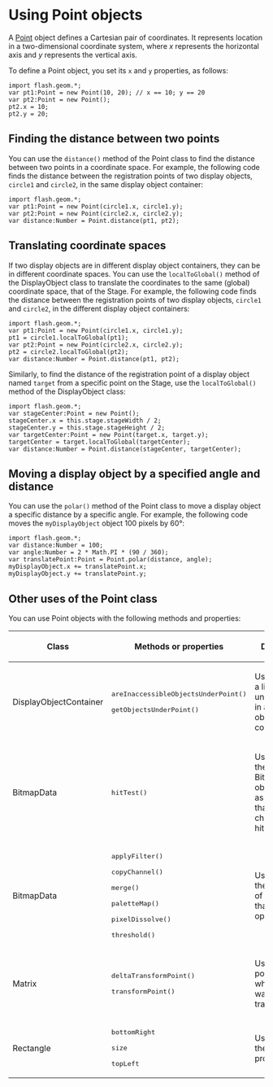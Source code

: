 # Using Point objects

A <a
href="https://help.adobe.com/en_US/FlashPlatform/reference/actionscript/3/flash/geom/Point.html"
target="_self">Point</a> object defines a Cartesian pair of coordinates. It
represents location in a two-dimensional coordinate system, where _x_ represents
the horizontal axis and _y_ represents the vertical axis.

To define a Point object, you set its `x` and `y` properties, as follows:

    import flash.geom.*;
    var pt1:Point = new Point(10, 20); // x == 10; y == 20
    var pt2:Point = new Point();
    pt2.x = 10;
    pt2.y = 20;

## Finding the distance between two points

You can use the `distance()` method of the Point class to find the distance
between two points in a coordinate space. For example, the following code finds
the distance between the registration points of two display objects, `circle1`
and `circle2`, in the same display object container:

    import flash.geom.*;
    var pt1:Point = new Point(circle1.x, circle1.y);
    var pt2:Point = new Point(circle2.x, circle2.y);
    var distance:Number = Point.distance(pt1, pt2);

## Translating coordinate spaces

If two display objects are in different display object containers, they can be
in different coordinate spaces. You can use the `localToGlobal()` method of the
DisplayObject class to translate the coordinates to the same (global) coordinate
space, that of the Stage. For example, the following code finds the distance
between the registration points of two display objects, `circle1` and `circle2`,
in the different display object containers:

    import flash.geom.*;
    var pt1:Point = new Point(circle1.x, circle1.y);
    pt1 = circle1.localToGlobal(pt1);
    var pt2:Point = new Point(circle2.x, circle2.y);
    pt2 = circle2.localToGlobal(pt2);
    var distance:Number = Point.distance(pt1, pt2);

Similarly, to find the distance of the registration point of a display object
named `target` from a specific point on the Stage, use the `localToGlobal()`
method of the DisplayObject class:

    import flash.geom.*;
    var stageCenter:Point = new Point();
    stageCenter.x = this.stage.stageWidth / 2;
    stageCenter.y = this.stage.stageHeight / 2;
    var targetCenter:Point = new Point(target.x, target.y);
    targetCenter = target.localToGlobal(targetCenter);
    var distance:Number = Point.distance(stageCenter, targetCenter);

## Moving a display object by a specified angle and distance

You can use the `polar()` method of the Point class to move a display object a
specific distance by a specific angle. For example, the following code moves the
`myDisplayObject` object 100 pixels by 60°:

    import flash.geom.*;
    var distance:Number = 100;
    var angle:Number = 2 * Math.PI * (90 / 360);
    var translatePoint:Point = Point.polar(distance, angle);
    myDisplayObject.x += translatePoint.x;
    myDisplayObject.y += translatePoint.y;

## Other uses of the Point class

You can use Point objects with the following methods and properties:

<table>
<thead>
    <tr>
        <th><p>Class</p></th>
        <th><p>Methods or properties</p></th>
        <th><p>Description</p></th>
    </tr>
</thead>
<tbody>
    <tr>
        <td ><p>DisplayObjectContainer</p></td>
        <td ><div>
        <p><samp>areInaccessibleObjectsUnderPoint()</samp></p><p><samp>getObjectsUnderPoint()</samp></p>
        </div></td>
        <td ><p>Used to
        return a list of objects under a point in a display object
        container.</p></td>
    </tr>
    <tr>
        <td ><p>BitmapData</p></td>
        <td ><p><samp>hitTest()</samp></p></td>
        <td ><p>Used to
        define the pixel in the BitmapData object as well as the point that you
        are checking for a hit.</p></td>
    </tr>
    <tr>
        <td ><p>BitmapData</p></td>
        <td ><p><samp>applyFilter()</samp></p>
        <p><samp>copyChannel()</samp></p>
        <p><samp>merge()</samp></p>
        <p><samp>paletteMap()</samp></p>
        <p><samp>pixelDissolve()</samp></p>
        <p><samp>threshold()</samp></p></td>
        <td ><p>Used to
        define the positions of rectangles that define the operations.</p></td>
    </tr>
    <tr>
        <td ><p>Matrix</p></td>
        <td ><p><samp>deltaTransformPoint()</samp></p>
        <p><samp>transformPoint()</samp></p></td>
        <td ><p>Used to
        define points for which you want to apply a transformation.</p></td>
    </tr>
    <tr>
        <td ><p>Rectangle</p></td>
        <td ><p><samp>bottomRight</samp></p>
        <p><samp>size</samp></p>
        <p><samp>topLeft</samp></p></td>
        <td ><p>Used to
        define these properties.</p></td>
    </tr>
</tbody>
</table>
